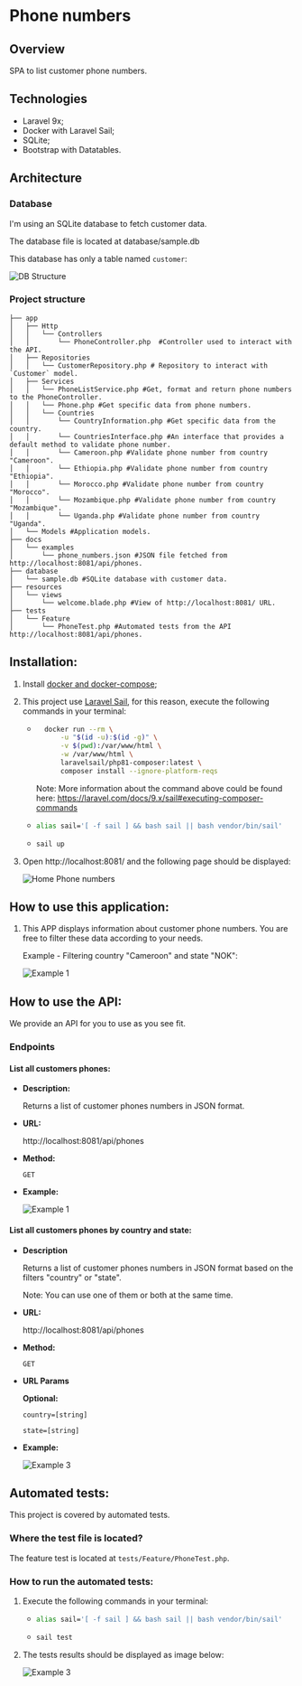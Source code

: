 # Phone numbers

## Overview
SPA to list customer phone numbers.

## Technologies
- Laravel 9x;
- Docker with Laravel Sail;
- SQLite;
- Bootstrap with Datatables.

## Architecture

### Database
I'm using an SQLite database to fetch customer data.

The database file is located at database/sample.db

This database has only a table named `customer`:

![DB Structure](docs/imgs/customer_table.png)

### Project structure
```tree
├── app
│   ├── Http
│   │   └── Controllers
│   │       └── PhoneController.php  #Controller used to interact with the API.
│   ├── Repositories
│   │   └── CustomerRepository.php # Repository to interact with `Customer` model.
│   ├── Services
│   │   └── PhoneListService.php #Get, format and return phone numbers to the PhoneController.
│   │   └── Phone.php #Get specific data from phone numbers.
│   │   └── Countries
│   │       └── CountryInformation.php #Get specific data from the country.
│   │       └── CountriesInterface.php #An interface that provides a default method to validate phone number.
│   │       └── Cameroon.php #Validate phone number from country "Cameroon".
│   │       └── Ethiopia.php #Validate phone number from country "Ethiopia".
│   │       └── Morocco.php #Validate phone number from country "Morocco".
│   │       └── Mozambique.php #Validate phone number from country "Mozambique".
│   │       └── Uganda.php #Validate phone number from country "Uganda".
│   └── Models #Application models.
├── docs
│   └── examples
│       └── phone_numbers.json #JSON file fetched from http://localhost:8081/api/phones.
├── database
│   └── sample.db #SQLite database with customer data.
├── resources
│   └── views
│       └── welcome.blade.php #View of http://localhost:8081/ URL.
├── tests
│   └── Feature
│       └── PhoneTest.php #Automated tests from the API http://localhost:8081/api/phones.
```

## Installation:
1. Install [docker and docker-compose](https://docs.docker.com/get-docker/);
2. This project use [Laravel Sail](https://laravel.com/docs/9.x/sail), for this reason, execute the following commands in your terminal:
    - ```bash
        docker run --rm \
            -u "$(id -u):$(id -g)" \
            -v $(pwd):/var/www/html \
            -w /var/www/html \
            laravelsail/php81-composer:latest \
            composer install --ignore-platform-reqs
      ```
        Note: More information about the command above could be found here: https://laravel.com/docs/9.x/sail#executing-composer-commands
    - ```bash
      alias sail='[ -f sail ] && bash sail || bash vendor/bin/sail'
      ```
    - ```bash
      sail up
      ```
3. Open http://localhost:8081/ and the following page should be displayed:

    ![Home Phone numbers](docs/imgs/working_app.png)

## How to use this application:

1. This APP displays information about customer phone numbers. You are free to filter these data according to your needs.

    Example - Filtering country "Cameroon" and state "NOK":

    ![Example 1](docs/imgs/example1.png)

## How to use the API:

We provide an API for you to use as you see fit.

### Endpoints

#### List all customers phones:

* **Description:**

  Returns a list of customer phones numbers in JSON format.

* **URL:**

  http://localhost:8081/api/phones

* **Method:**

  `GET`

* **Example:**

    ![Example 1](docs/imgs/example2.png)


#### List all customers phones by country and state:

* **Description**

  Returns a list of customer phones numbers in JSON format based on the filters "country" or "state".

  Note: You can use one of them or both at the same time.

* **URL:**

  http://localhost:8081/api/phones

* **Method:**

  `GET`

*  **URL Params**

   **Optional:**

   `country=[string]`

   `state=[string]`

* **Example:**

    ![Example 3](docs/imgs/example3.png)


## Automated tests:
This project is covered by automated tests.

### Where the test file is located?
The feature test is located at `tests/Feature/PhoneTest.php`.

### How to run the automated tests:
1. Execute the following commands in your terminal:
    - ```bash
      alias sail='[ -f sail ] && bash sail || bash vendor/bin/sail'
      ```
    - ```bash
      sail test

2. The tests results should be displayed as image below:

    ![Example 3](docs/imgs/tests.png)
